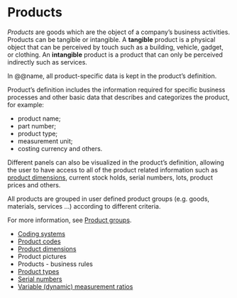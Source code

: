 # Products


*Products* are goods which are the object of a company’s business activities. Products can be tangible or intangible. A **tangible** product is a physical object that can be perceived by touch such as a building, vehicle, gadget, or clothing. An **intangible** product is a product that can only be perceived indirectly such as services. 

In @@name, all product-specific data is kept in the product’s definition. 

Product’s definition includes the information required for specific business processes and other basic data that describes and categorizes the product, for example: 

- product name; 
- part number; 
- product type; 
- measurement unit; 
- costing currency and others. 

Different panels can also be visualized in the product’s definition, allowing the user to have access to all of the product related information such as [product dimensions](https://docs.erp.net/tech/modules/general/products/product-dimensions/index.html?q=product%20dimensions), current stock holds, serial numbers, lots, product prices and others.  

All products are grouped in user defined product groups (e.g. goods, materials, services …) according to different criteria. 

For more information, see [Product groups](https://docs.erp.net/tech/modules/general/products/product-groups/index.html?q=Product%20Groups).


- [Coding systems](https://docs.erp.net/tech/modules/general/products/coding-systems.html?q=Coding%20Systems)
- [Product codes](https://docs.erp.net/tech/modules/general/products/product-codes.html?q=Product%20Codes)
- [Product dimensions](https://docs.erp.net/tech/modules/general/products/product-dimensions/index.html?q=Product%20Dimensions)
- Product pictures
- Products - business rules
- [Product types](https://docs.erp.net/tech/modules/general/products/product-types/index.html?q=Product%20Types)
- [Serial numbers](https://docs.erp.net/tech/modules/general/products/serial-numbers/index.html?q=Serial%20Numbers)
- [Variable (dynamic) measurement ratios](https://docs.erp.net/tech/modules/general/products/variable-dynamic-measurement-rations.html?q=Variable%20(dynamic)%20measurement%20ratio)

